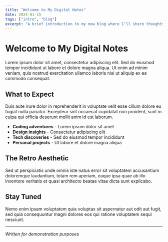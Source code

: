 ```yaml
---
title: "Welcome to My Digital Notes"
date: 2024-01-15
tags: ["intro", "blog"]
excerpt: "A brief introduction to my new blog where I'll share thoughts on coding, design, and everything in between."
---
```


# Welcome to My Digital Notes

Lorem ipsum dolor sit amet, consectetur adipiscing elit. Sed do eiusmod tempor incididunt ut labore et dolore magna aliqua. Ut enim ad minim veniam, quis nostrud exercitation ullamco laboris nisi ut aliquip ex ea commodo consequat.

## What to Expect

Duis aute irure dolor in reprehenderit in voluptate velit esse cillum dolore eu fugiat nulla pariatur. Excepteur sint occaecat cupidatat non proident, sunt in culpa qui officia deserunt mollit anim id est laborum.

- **Coding adventures** - Lorem ipsum dolor sit amet
- **Design insights** - Consectetur adipiscing elit
- **Tech discoveries** - Sed do eiusmod tempor incididunt
- **Personal projects** - Ut labore et dolore magna aliqua

## The Retro Aesthetic

Sed ut perspiciatis unde omnis iste natus error sit voluptatem accusantium doloremque laudantium, totam rem aperiam, eaque ipsa quae ab illo inventore veritatis et quasi architecto beatae vitae dicta sunt explicabo.

## Stay Tuned

Nemo enim ipsam voluptatem quia voluptas sit aspernatur aut odit aut fugit, sed quia consequuntur magni dolores eos qui ratione voluptatem sequi nesciunt.

---

*Written for demonstration purposes* 